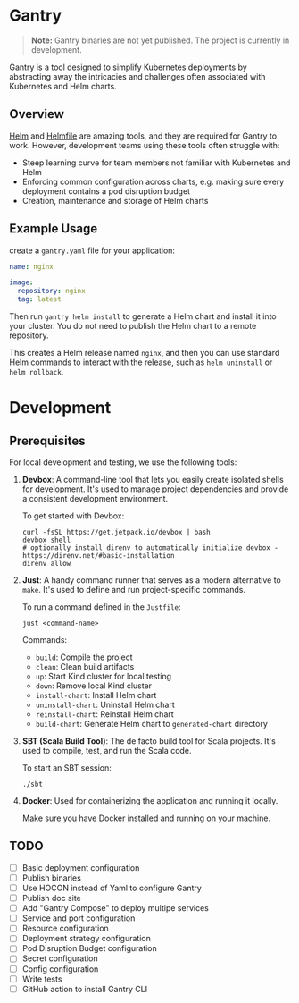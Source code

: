 # Gantry

> **Note:** Gantry binaries are not yet published. The project is currently in development.

Gantry is a tool designed to simplify Kubernetes deployments by abstracting away the intricacies and challenges often associated with Kubernetes and Helm charts.

## Overview

[Helm](https://github.com/helm/helm) and [Helmfile](https://github.com/helmfile/helmfile) are amazing tools, and they are required for Gantry to work. However, development teams using these tools often struggle with:
- Steep learning curve for team members not familiar with Kubernetes and Helm
- Enforcing common configuration across charts, e.g. making sure every deployment contains a pod disruption budget
- Creation, maintenance and storage of Helm charts

## Example Usage

create a `gantry.yaml` file for your application:
```yaml
name: nginx

image:
  repository: nginx
  tag: latest
```

Then run `gantry helm install` to generate a Helm chart and install it into your cluster. You do not need to publish the Helm chart to a remote repository.

This creates a Helm release named `nginx`, and then you can use standard Helm commands to interact with the release, such as `helm uninstall` or `helm rollback`.

# Development

## Prerequisites

For local development and testing, we use the following tools:

1. **Devbox**: A command-line tool that lets you easily create isolated shells for development. It's used to manage project dependencies and provide a consistent development environment.

   To get started with Devbox:
   ```
   curl -fsSL https://get.jetpack.io/devbox | bash
   devbox shell
   # optionally install direnv to automatically initialize devbox - https://direnv.net/#basic-installation
   direnv allow
   ```

1. **Just**: A handy command runner that serves as a modern alternative to `make`. It's used to define and run project-specific commands.

   To run a command defined in the `Justfile`:
   ```
   just <command-name>
   ```
   Commands:
   - `build`: Compile the project
   - `clean`: Clean build artifacts
   - `up`: Start Kind cluster for local testing
   - `down`: Remove local Kind cluster
   - `install-chart`: Install Helm chart
   - `uninstall-chart`: Uninstall Helm chart
   - `reinstall-chart`: Reinstall Helm chart
   - `build-chart`: Generate Helm chart to `generated-chart` directory

1. **SBT (Scala Build Tool)**: The de facto build tool for Scala projects. It's used to compile, test, and run the Scala code.

   To start an SBT session:
   ```
   ./sbt
   ```

1. **Docker**: Used for containerizing the application and running it locally.

   Make sure you have Docker installed and running on your machine.


## TODO

- [ ] Basic deployment configuration
- [ ] Publish binaries
- [ ] Use HOCON instead of Yaml to configure Gantry
- [ ] Publish doc site
- [ ] Add "Gantry Compose" to deploy multipe services
- [ ] Service and port configuration
- [ ] Resource configuration
- [ ] Deployment strategy configuration
- [ ] Pod Disruption Budget configuration
- [ ] Secret configuration
- [ ] Config configuration
- [ ] Write tests
- [ ] GitHub action to install Gantry CLI
